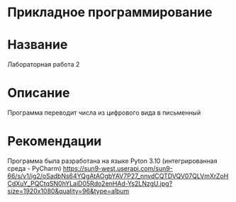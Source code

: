 # Прикладное программирование
# Название
Лабораторная работа 2
# Описание
Программа переводит числа из цифрового вида в письменный
# Рекомендации
Программа была разработана на языке Pyton 3.10 (интегрированная среда - PyCharm)
https://sun9-west.userapi.com/sun9-66/s/v1/ig2/oSadbNs64YQgAtAOgbYAV7P27_nnvdCQTDVQV07QLVmXrZoHCdXuY_PQCtqSN0hYLaiD05Rdo2enHAd-Ys2LNzgU.jpg?size=1920x1080&quality=96&type=album
